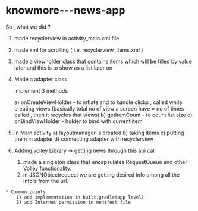 # knowmore---news-app

So , what we did ?

   1) made recyclerview in activity_main.xml file
   2) made xml for scrolling ( i.e. recyclerview_items.xml )
   3) made a viewholder class that contains items which will be filled by value later and this is to show as a list later on
   4) Made a adapter class

       implement 3 methods

        a) onCreateViewHolder - to inflate and to handle clicks , called while creating views (basically total no of view a screen have = no of times called , then it recycles that views)
        b) getItemCount  -  to count list size
        c) onBindViewHolder   - holder to bind with current item

   5) in Main activity
        a) layoutmanager is created
        b) taking items
        c) putting them in adapter
        d) connecting adapter with recyclerview

   6) Adding volley Library
        -> getting news through this api call
        1)  made a singleton class that encapsulates RequestQueue and other Volley functionality.
        2) in JSONObjectrequest we are getting desired info among all the info's from the url.

    * Common points
        1) add implementation in built.gradle(app level)
        2) add Internet permission in menifest file
       
